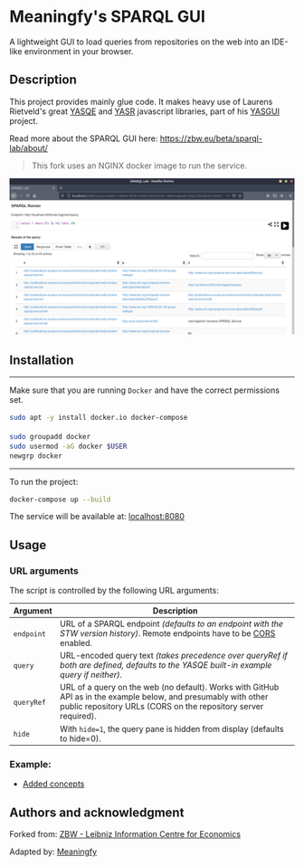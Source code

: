 # Meaningfy's SPARQL GUI 

A lightweight GUI to load queries from repositories on the web into an IDE-like environment in your browser.

## Description
This project provides mainly glue code. It makes heavy use
of Laurens Rietveld's great [YASQE](http://yasqe.yasgui.org/) and
[YASR](http://yasr.yasgui.org/) javascript libraries, part of his
[YASGUI](http://yasgui.org) project.

Read more about the SPARQL GUI here: https://zbw.eu/beta/sparql-lab/about/
> This fork uses an NGINX docker image to run the service.

![default view](resources/default.png)

## Installation
---
Make sure that you are running `Docker` and have the correct permissions set.

```bash
sudo apt -y install docker.io docker-compose

sudo groupadd docker
sudo usermod -aG docker $USER
newgrp docker
```
---

To run the project:
```bash
docker-compose up --build
```
The service will be available at: [localhost:8080](http://localhost:8080)

## Usage
### URL arguments

The script is controlled by the following URL arguments:  

Argument | Description
---------|------------
`endpoint` | URL of a SPARQL endpoint *(defaults to an endpoint with the STW version history)*. Remote endpoints have to be [CORS](https://en.wikipedia.org/wiki/Cross-origin_resource_sharing) enabled.
`query`    | URL-encoded query text *(takes precedence over queryRef if both are defined, defaults to the YASQE built-in example query if neither)*.
`queryRef` | URL of a query on the web (no default). Works with GitHub API as in the example below, and presumably with other public repository URLs (CORS on the repository server required).
`hide`     | With `hide=1`, the query pane is hidden from display (defaults to hide=0).

### Example:

- [Added concepts](http://localhost:8080/?endpoint=http://zbw.eu/beta/sparql/stwv/query&queryRef=https://api.github.com/repos/jneubert/skos-history/contents/sparql/added_concepts.rq)

## Authors and acknowledgment
Forked from: [ZBW - Leibniz Information Centre for Economics](https://github.com/zbw/sparql-gui-gh)

Adapted by: [Meaningfy](https://github.com/meaningfy-ws)
